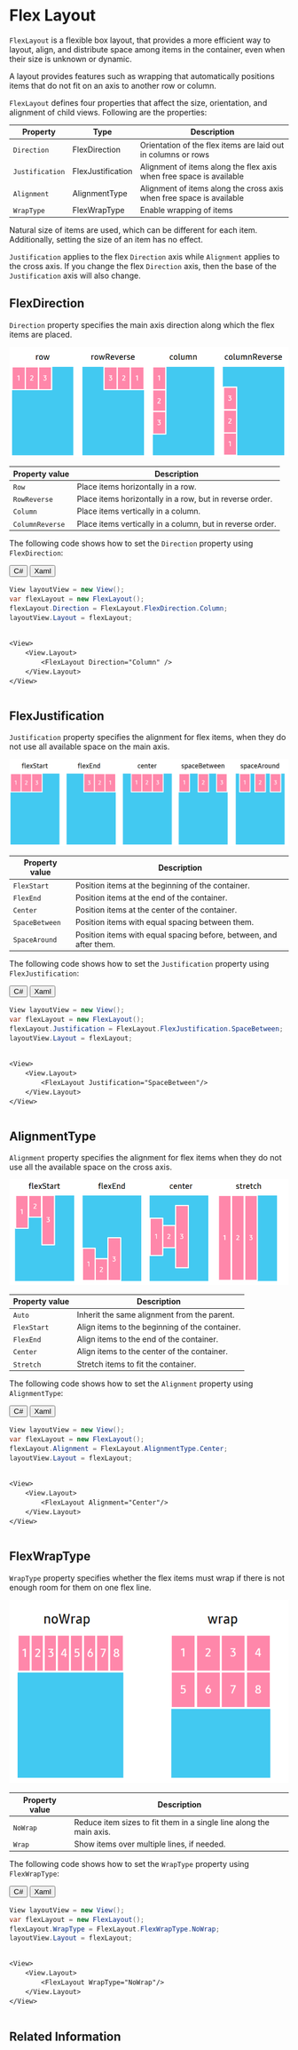 # Flex Layout

`FlexLayout` is a flexible box layout, that provides a more efficient way to layout, align, and distribute space among items in the container, even when their size is unknown or dynamic.

A layout provides features such as wrapping that automatically positions items that do not fit on an axis to another row or column.

`FlexLayout` defines four properties that affect the size, orientation, and alignment of child views.
Following are the properties:

| Property               | Type            | Description  |
| -----------------------| --------------- | ------------ |
| `Direction`            | FlexDirection   | Orientation of the flex items are laid out in columns or rows |
| `Justification`        | FlexJustification | Alignment of items along the flex axis when free space is available |
| `Alignment`            | AlignmentType     | Alignment of items along the cross axis when free space is available |
| `WrapType`             | FlexWrapType    | Enable wrapping of items |

Natural size of items are used, which can be different for each item. Additionally, setting the size of an item has no effect.

`Justification` applies to the flex `Direction` axis while `Alignment` applies to the cross axis. If you change the flex `Direction` axis, then the base of the `Justification` axis will also change.


## FlexDirection

`Direction` property specifies the main axis direction along which the flex items are placed.

![FlexDirection](./media/flexDirection.png)

| Property value |  Description |
|----------------|--------------|
| `Row`          | Place items horizontally in a row. |
| `RowReverse`   | Place items horizontally in a row, but in reverse order. |
| `Column`       | Place items vertically in a column. |
| `ColumnReverse` | Place items vertically in a column, but in reverse order. |

The following code shows how to set the `Direction` property using `FlexDirection`:


<div id="TabSection1">
    <div class="sampletab " id="ProjectCreateTab">
        <button id="FlexLayout-Direction-CSharp" class="tablinks " onclick="openTabSection(event, 'FlexLayout-Direction-CSharp', 'TabSection6') ">C#</button>
        <button id="FlexLayout-Direction-Xaml" class="tablinks " onclick="openTabSection(event, 'FlexLayout-Direction-Xaml', 'TabSection6') ">Xaml</button>
    </div>
    <div id="FlexLayout-Direction-CSharp" class="tabcontent">
        <table>
            <tbody>
                <tr>

```csharp
View layoutView = new View();
var flexLayout = new FlexLayout();
flexLayout.Direction = FlexLayout.FlexDirection.Column;
layoutView.Layout = flexLayout;
```

</span>
                </tr>
            </tbody>
        </table>
    </div>
    <div id="FlexLayout-Direction-Xaml" class="tabcontent">
        <table>
            <tbody>
                <tr>
<span style="display:block"

```xaml
<View>
    <View.Layout>
        <FlexLayout Direction="Column" />
    </View.Layout>
</View>
```

</span>
                </tr>
            </tbody>
        </table>
    </div>
</div>

## FlexJustification

`Justification` property specifies the alignment for flex items, when they do not use all available space on the main axis.

![FlexJustification](./media/justifyContent.png)

| Property value  |   Description |
|-----------------|---------------|
| `FlexStart`     | Position items at the beginning of the container. |
| `FlexEnd`       | Position items at the end of the container. |
| `Center`        | Position items at the center of the container. |
| `SpaceBetween`  |  Position items with equal spacing between them. |
| `SpaceAround`   |  Position items with equal spacing before, between, and after them. |

The following code shows how to set the `Justification` property using `FlexJustification`:

<div id="TabSection2">
    <div class="sampletab " id="ProjectCreateTab">
        <button id="FlexLayout-Justification-CSharp" class="tablinks " onclick="openTabSection(event, 'FlexLayout-Justification-CSharp', 'TabSection6') ">C#</button>
        <button id="FlexLayout-Justification-Xaml" class="tablinks " onclick="openTabSection(event, 'FlexLayout-Justification-Xaml', 'TabSection6') ">Xaml</button>
    </div>
    <div id="FlexLayout-Justification-CSharp" class="tabcontent">
        <table>
            <tbody>
                <tr>

```csharp
View layoutView = new View();
var flexLayout = new FlexLayout();
flexLayout.Justification = FlexLayout.FlexJustification.SpaceBetween;
layoutView.Layout = flexLayout;
```

</span>
                </tr>
            </tbody>
        </table>
    </div>
    <div id="FlexLayout-Justification-Xaml" class="tabcontent">
        <table>
            <tbody>
                <tr>
<span style="display:block"

```xaml
<View>
    <View.Layout>
        <FlexLayout Justification="SpaceBetween"/>
    </View.Layout>
</View>
```

</span>
                </tr>
            </tbody>
        </table>
    </div>
</div>

## AlignmentType

`Alignment` property specifies the alignment for flex items when they do not use all the available space on the cross axis.

![AlignmentType](./media/alignItems.png)

|  Property value  |   Description  |
|------------------|----------------|
|  `Auto`          | Inherit the same alignment from the parent. |
|  `FlexStart`     | Align items to the beginning of the container. |
|  `FlexEnd`       | Align items to the end of the container. |
|  `Center`        | Align items to the center of the container. |
|  `Stretch`       | Stretch items to fit the container. |

The following code shows how to set the `Alignment` property using `AlignmentType`:

<div id="TabSection3">
    <div class="sampletab " id="ProjectCreateTab">
        <button id="FlexLayout-Alignment-CSharp" class="tablinks " onclick="openTabSection(event, 'FlexLayout-Alignment-CSharp', 'TabSection6') ">C#</button>
        <button id="FlexLayout-Alignment-Xaml" class="tablinks " onclick="openTabSection(event, 'FlexLayout-Alignment-Xaml', 'TabSection6') ">Xaml</button>
    </div>
    <div id="FlexLayout-Alignment-CSharp" class="tabcontent">
        <table>
            <tbody>
                <tr>

```csharp
View layoutView = new View();
var flexLayout = new FlexLayout();
flexLayout.Alignment = FlexLayout.AlignmentType.Center;
layoutView.Layout = flexLayout;
```

</span>
                </tr>
            </tbody>
        </table>
    </div>
    <div id="FlexLayout-Alignment-Xaml" class="tabcontent">
        <table>
            <tbody>
                <tr>
<span style="display:block"

```xaml
<View>
    <View.Layout>
        <FlexLayout Alignment="Center"/>
    </View.Layout>
</View>
```

</span>
                </tr>
            </tbody>
        </table>
    </div>
</div>

## FlexWrapType

`WrapType` property specifies whether the flex items must wrap if there is not enough room for them on one flex line.

![FlexWrapType](./media/flexWrap.png)

| Property value |  Description  |
|----------------|---------------|
|  `NoWrap`      | Reduce item sizes to fit them in a single line along the main axis. |
|  `Wrap`        | Show items over multiple lines, if needed. |

The following code shows how to set the `WrapType` property using `FlexWrapType`:

<div id="TabSection4">
    <div class="sampletab " id="ProjectCreateTab">
        <button id="FlexLayout-Wrap-CSharp" class="tablinks " onclick="openTabSection(event, 'FlexLayout-Wrap-CSharp', 'TabSection6') ">C#</button>
        <button id="FlexLayout-Wrap-Xaml" class="tablinks " onclick="openTabSection(event, 'FlexLayout-Wrap-Xaml', 'TabSection6') ">Xaml</button>
    </div>
    <div id="FlexLayout-Wrap-CSharp" class="tabcontent">
        <table>
            <tbody>
                <tr>

```csharp
View layoutView = new View();
var flexLayout = new FlexLayout();
flexLayout.WrapType = FlexLayout.FlexWrapType.NoWrap;
layoutView.Layout = flexLayout;
```

</span>
                </tr>
            </tbody>
        </table>
    </div>
    <div id="FlexLayout-Wrap-Xaml" class="tabcontent">
        <table>
            <tbody>
                <tr>
<span style="display:block"

```xaml
<View>
    <View.Layout>
        <FlexLayout WrapType="NoWrap"/>
    </View.Layout>
</View>
```

</span>
                </tr>
            </tbody>
        </table>
    </div>
</div>

## Related Information

<script>
- Dependencies
 -  Tizen 5.5 and Higher

    function openTabSection(evt, profileName, sectionId) {
        var i, tabcontent, tablinks, section;
        let selected = 0;

        section = document.getElementById(sectionId);
        tabcontent = section.getElementsByClassName("tabcontent");

        for (i = 0; i < tabcontent.length; i++) {
            tabcontent[i].style.display = "none";
            if (tabcontent[i].id == profileName) {
                selected = i;
            }
        }

        tablinks = section.getElementsByClassName("tablinks");

        for (i = 0; i < tablinks.length; i++) {
            tablinks[i].className = tablinks[i].className.replace(" active", "");
        }

        tabcontent[selected].style.display = "block";
        evt.currentTarget.className += " active";
    }

    document.getElementById("FlexLayout-Direction-CSharp").click();
    document.getElementById("FlexLayout-Justification-CSharp").click();
    document.getElementById("FlexLayout-Alignment-CSharp").click();
    document.getElementById("FlexLayout-Wrap-CSharp").click();
</script>
